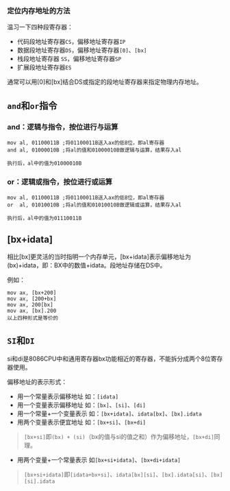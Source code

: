 ### 定位内存地址的方法

温习一下四种段寄存器：
- 代码段地址寄存器`CS`，偏移地址寄存器`IP`
- 数据段地址寄存器`DS`，偏移地址寄存器`[0]`、`[bx]`
- 栈段地址寄存器 `SS`，偏移地址寄存器`SP`
- 扩展段地址寄存器`ES`


通常可以用[0]和[bx]结合DS或指定的段地址寄存器来指定物理内存地址。

## `and`和`or`指令
### and：逻辑与指令，按位进行与运算
```
mov al, 01100011B ;将01100011B送入ax的低8位，即al寄存器
and al, 01000010B ;将al的值和01000010B做逻辑与运算，结果存入al

执行后，al中的值为01000010B
```
### or：逻辑或指令，按位进行或运算
```
mov al, 01100011B ;将01100011B送入ax的低8位，即al寄存器
or  al, 01010010B ;将al的值和01010010B做逻辑或运算，结果存入al

执行后，al中的值为01110011B
```

## [bx+idata]
相比[bx]更灵活的当时指明一个内存单元，[bx+idata]表示偏移地址为(bx)+idata，即：BX中的数值+idata。段地址存储在DS中。

例如：
```
mov ax, [bx+200]
mov ax, [200+bx]
mov ax, 200[bx]
mov ax, [bx].200
以上四种形式是等价的
```

## `SI`和`DI`
si和di是8086CPU中和通用寄存器bx功能相近的寄存器，不能拆分成两个8位寄存器使用。

偏移地址的表示形式：
- 用一个常量表示偏移地址 如：`[idata]`
- 用一个变量表示偏移地址 如：`[bx]`、`[si]`、`[di]`
- 用一个常量+一个变量表示 如：`[bx+idata]`、`idata[bx]`、`[bx].idata`
- 用两个变量表示便宜地址 如：`[bx+si]`、`[bx+di]`
> `[bx+si]`即`(bx) + (si)`（bx的值与si的值之和）作为偏移地址，`[bx+di]`同理。
- 用两个变量+一个常量表示 如`[bx+si+idata]`、`[bx+di+idata]`
> `[bx+si+idata]`即`[idata+bx+si]`、`idata[bx][si]`、`[bx].idata[si]`、`[bx][si].idata`
